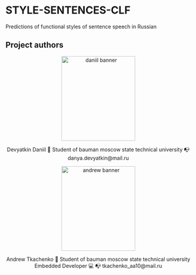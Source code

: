 # STYLE-SENTENCES-CLF
Predictions of functional styles of sentence speech in Russian

## Project authors
<p align="center">
<img width="200" height="230" src="https://user-images.githubusercontent.com/48509639/208299517-5beed843-1348-4fe6-82e7-6e853c036472.png" alt="daniil banner">
 </p>
<p align="center">
Devyatkin Daniil 👋
Student of bauman moscow state technical university
📭 danya.devyatkin@mail.ru

<p align="center">
<img width="200" height="230" src="https://user-images.githubusercontent.com/48509639/208299505-7fa1161e-0641-47f7-9746-eacb9e6a03be.png" alt="andrew banner">
<p align="center">
Andrew Tkachenko 👋
Student of bauman moscow state technical university
Embedded Developer 💻
📭 tkachenko_aa10@mail.ru
